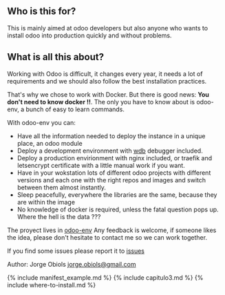 ## Who is this for?

This is mainly aimed at odoo developers but also anyone who wants to install odoo into production quickly and without problems.

## What is all this about?

Working with Odoo is difficult, it changes every year, it needs a lot of requirements and we should also follow the best installation practices.

That's why we chose to work with Docker. But there is good news: **You don't need to know docker !!**. The only you have to know about is odoo-env, a bunch of easy to learn commands.

With odoo-env you can:
- Have all the information needed to deploy the instance in a unique place, an odoo module
- Deploy a development environment with [wdb](https://github.com/Kozea/wdb) debugger included.
- Deploy a production envirionment with nginx included, or traefik and letsencrypt certificate with a little manual work if you want.
- Have in your wokstation lots of different odoo projects with different versions and each one with the right repos and images and switch between them almost instantly.
- Sleep peacefully, everywhere the libraries are the same, because they are within the image
- No knowledge of docker is required, unless the fatal question pops up. Where the hell is the data ???


<!-- ![](/assets/img/etl-dbs.png)
*<center>Picture 1</center>* -->

The proyect lives in [odoo-env](https://github.com/jobiols/odoo-env) Any feedback
is welcome, if someone likes the idea, please don't hesitate to contact me so we can work together.

If you find some issues please report it to [issues](https://github.com/jobiols/odoo-etl/issues)

Author: Jorge Obiols <jorge.obiols@gmail.com>

{% include manifest_example.md %}
{% include capitulo3.md %}
{% include where-to-install.md %}
